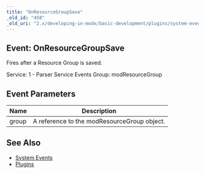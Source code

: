 ```yaml
---
title: "OnResourceGroupSave"
_old_id: "458"
_old_uri: "2.x/developing-in-modx/basic-development/plugins/system-events/onresourcegroupsave"
---
```


## Event: OnResourceGroupSave

Fires after a Resource Group is saved.

Service: 1 - Parser Service Events 
Group: modResourceGroup

## Event Parameters

| Name  | Description                                 |
| ----- | ------------------------------------------- |
| group | A reference to the modResourceGroup object. |

## See Also

- [System Events](extending-modx/plugins/system-events "System Events")
- [Plugins](extending-modx/plugins "Plugins")